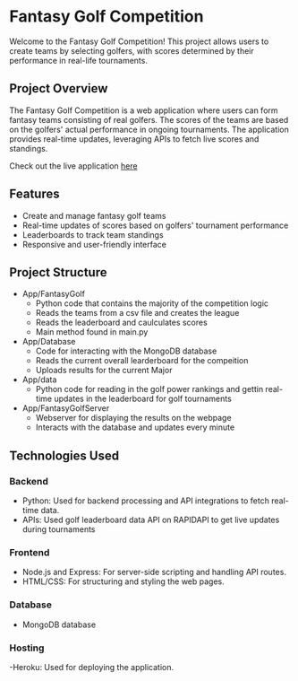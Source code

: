 # Fantasy Golf Competition
Welcome to the Fantasy Golf Competition! This project allows users to create teams by selecting golfers, with scores determined by their performance in real-life tournaments.

## Project Overview
The Fantasy Golf Competition is a web application where users can form fantasy teams consisting of real golfers. The scores of the teams are based on the golfers' actual performance in ongoing tournaments. The application provides real-time updates, leveraging APIs to fetch live scores and standings.

Check out the live application [here](https://golf-competition-193e590fabff.herokuapp.com/)

## Features
- Create and manage fantasy golf teams
- Real-time updates of scores based on golfers' tournament performance
- Leaderboards to track team standings
- Responsive and user-friendly interface

## Project Structure
- App/FantasyGolf
  - Python code that contains the majority of the competition logic
  - Reads the teams from a csv file and creates the league
  - Reads the leaderboard and caulculates scores
  - Main method found in main.py
- App/Database
  - Code for interacting with the MongoDB database
  - Reads the current overall learderboard for the compeition
  - Uploads results for the current Major
- App/data
  - Python code for reading in the golf power rankings and gettin real-time updates in the leaderboard for golf tournaments
- App/FantasyGolfServer
  - Webserver for displaying the results on the webpage
  - Interacts with the database and updates every minute
  
## Technologies Used
### Backend
- Python: Used for backend processing and API integrations to fetch real-time data.
- APIs: Used golf leaderboard data API on RAPIDAPI to get live updates during tournaments 
### Frontend
- Node.js and Express: For server-side scripting and handling API routes.
- HTML/CSS: For structuring and styling the web pages.
### Database
- MongoDB database
### Hosting
-Heroku: Used for deploying the application.
